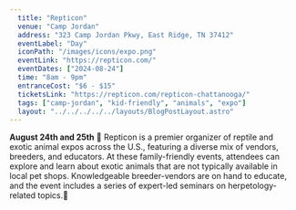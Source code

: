 ```yaml
---
  title: "Repticon"
  venue: "Camp Jordan"
  address: "323 Camp Jordan Pkwy, East Ridge, TN 37412"
  eventLabel: "Day"
  iconPath: "/images/icons/expo.png"
  eventLink: "https://repticon.com/"
  eventDates: ["2024-08-24"]
  time: "8am - 9pm"
  entranceCost: "$6 - $15"
  ticketsLink: "https://repticon.com/repticon-chattanooga/"
  tags: ["camp-jordan", "kid-friendly", "animals", "expo"]
  layout: "../../../../../layouts/BlogPostLayout.astro"
---
```


<b>August 24th and 25th</b>
🦎 Repticon is a premier organizer of reptile and exotic animal expos across the U.S., featuring a diverse mix of vendors, breeders, and educators. At these family-friendly events, attendees can explore and learn about exotic animals that are not typically available in local pet shops. Knowledgeable breeder-vendors are on hand to educate, and the event includes a series of expert-led seminars on herpetology-related topics.🐍